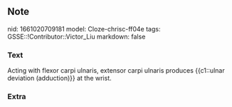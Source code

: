 ## Note
nid: 1661020709181
model: Cloze-chrisc-ff04e
tags: GSSE::!Contributor::Victor_Liu
markdown: false

### Text
Acting with flexor carpi ulnaris, extensor carpi ulnaris produces {{c1::ulnar deviation (adduction)}} at the wrist.

### Extra

